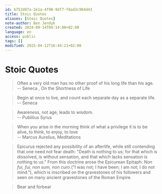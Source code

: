 ```yaml
---
id: b752d87a-2e1a-4f90-9df7-f8ad3c904d43
title: Stoic Quotes
aliases: [Stoic Quotes]
note-author: Ben Jendyk
created: 2024-09-14T04:14:00+02:00
language: en
access: public
tags: []
modified: 2025-04-12T16:44:21+02:00
---
```


# Stoic Quotes

> Often a very old man has no other proof of his long life than his age.  
-- Seneca , On the Shortness of Life

> Begin at once to live, and count each separate day as a separate life.  
-- Seneca

> Awareness, not age, leads to wisdom.  
-- Publilius Syrus

> When you arise in the morning think of what a privilege it is to be alive, to think, to enjoy, to love  
-- Marcus Aurelius, Meditations

> Epicurus rejected any possibility of an afterlife, while still contending that one need not fear death: "Death is nothing to us; for that which is dissolved, is without sensation, and that which lacks sensation is nothing to us." From this doctrine arose the Epicurean Epitaph: *Non fui, fui, non sum, non curo* ("I was not; I have been; I am not; I do not mind."), which is inscribed on the gravestones of his followers and seen on many ancient gravestones of the Roman Empire.

> Bear and forbear
